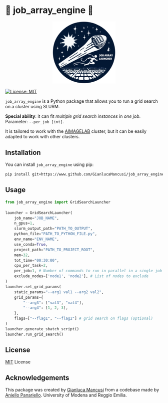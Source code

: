 # 🌠 job_array_engine 🌠

<p align="center">
  <img src="logo/2x/logo.png" width="40%">
</p>

[![License: MIT](https://img.shields.io/badge/License-MIT-yellow.svg)](https://opensource.org/licenses/MIT)

`job_array_engine` is a Python package that allows you to run a grid search on a cluster using SLURM. 

**Special ability**: it can fit *multiple grid search instances* in *one job*. Parameter: `--per_job [int]`.

It is tailored to work with the [AIMAGELAB](https://aimagelab.ing.unimore.it/) cluster, but it can be easily adapted to work with other clusters.

## Installation

You can install `job_array_engine` using pip:

```bash
pip install git+https://www.github.com/GianlucaMancusi/job_array_engine
```

## Usage

```python
from job_array_engine import GridSearchLauncher

launcher = GridSearchLauncher(
    job_name="JOB_NAME",
    n_gpus=1,
    slurm_output_path="PATH_TO_OUTPUT",
    python_file="PATH_TO_PYTHON_FILE.py",
    env_name="ENV_NAME",
    use_conda=True,
    project_path="PATH_TO_PROJECT_ROOT",
    mem=32,
    tot_time="00:30:00",
    cpu_per_task=2,
    per_job=1, # Number of commands to run in parallel in a single job
    exclude_nodes=['node1', 'node2'], # List of nodes to exclude
)
launcher.set_grid_params(
    static_params="--arg1 val1 --arg2 val2",
    grid_params={
        "--arg3": ["val3", "val4"],
        "--arg4": [1, 2, 3],
    },
    flags=["--flag1", "--flag2"] # grid search on flags (optional)
)
launcher.generate_sbatch_script()
launcher.run_grid_search()
```

## License
[MIT](https://choosealicense.com/licenses/mit/) License


## Acknowledgements
This package was created by [Gianluca Mancusi](https://github.com/GianlucaMancusi) from a codebase made by [Aniello Panariello](https://github.com/apanariello4/). University of Modena and Reggio Emilia.
